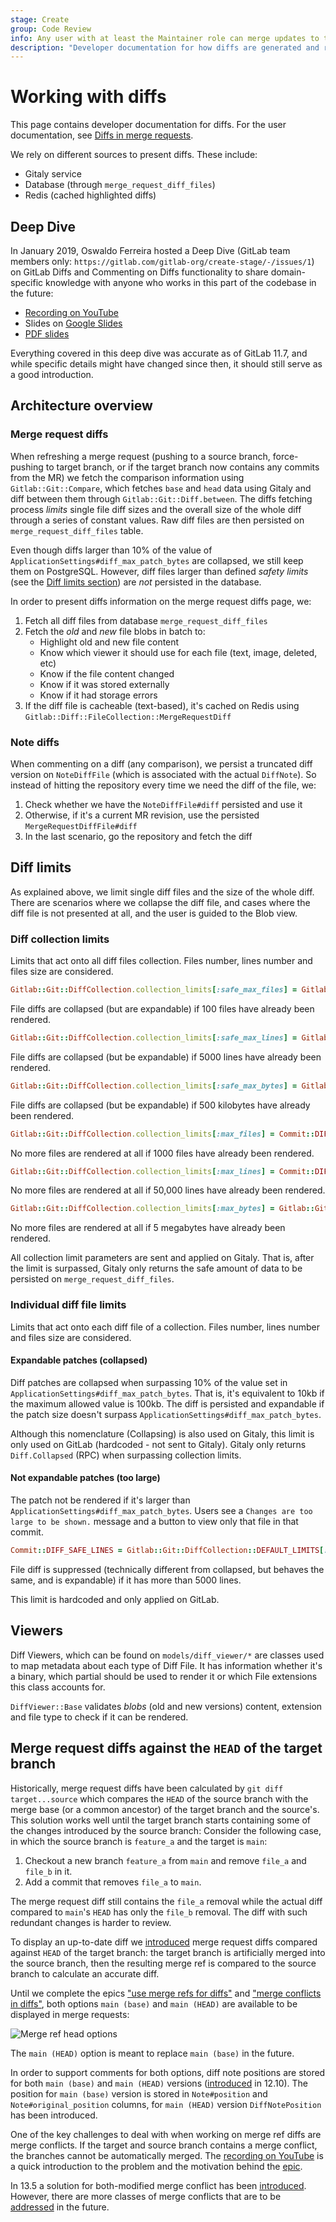 ```yaml
---
stage: Create
group: Code Review
info: Any user with at least the Maintainer role can merge updates to this content. For details, see https://docs.gitlab.com/ee/development/development_processes.html#development-guidelines-review.
description: "Developer documentation for how diffs are generated and rendered in GitLab."
---
```


# Working with diffs

This page contains developer documentation for diffs. For the user documentation,
see [Diffs in merge requests](../../../user/project/merge_requests/versions.md).

We rely on different sources to present diffs. These include:

- Gitaly service
- Database (through `merge_request_diff_files`)
- Redis (cached highlighted diffs)

## Deep Dive

<!-- vale gitlab.Spelling = NO -->

In January 2019, Oswaldo Ferreira hosted a Deep Dive (GitLab team members only:
`https://gitlab.com/gitlab-org/create-stage/-/issues/1`) on GitLab Diffs and Commenting on Diffs
functionality to share domain-specific knowledge with anyone who works in this part of the
codebase in the future:

<!-- vale gitlab.Spelling = YES -->

- <i class="fa fa-youtube-play youtube" aria-hidden="true"></i>
  [Recording on YouTube](https://www.youtube.com/watch?v=K6G3gMcFyek)
  <!-- Video published on 2019-01-29 -->
- Slides on [Google Slides](https://docs.google.com/presentation/d/1bGutFH2AT3bxOPZuLMGl1ANWHqFnrxwQwjiwAZkF-TU/edit)
- [PDF slides](https://gitlab.com/gitlab-org/create-stage/uploads/b5ad2f336e0afcfe0f99db0af0ccc71a/)

Everything covered in this deep dive was accurate as of GitLab 11.7, and while specific details might
have changed since then, it should still serve as a good introduction.

## Architecture overview

### Merge request diffs

When refreshing a merge request (pushing to a source branch, force-pushing to target branch, or if the target branch now contains any commits from the MR)
we fetch the comparison information using `Gitlab::Git::Compare`, which fetches `base` and `head` data using Gitaly and diff between them through
`Gitlab::Git::Diff.between`.
The diffs fetching process _limits_ single file diff sizes and the overall size of the whole diff through a series of constant values. Raw diff files are
then persisted on `merge_request_diff_files` table.

Even though diffs larger than 10% of the value of `ApplicationSettings#diff_max_patch_bytes` are collapsed,
we still keep them on PostgreSQL. However, diff files larger than defined _safety limits_
(see the [Diff limits section](#diff-limits)) are _not_ persisted in the database.

In order to present diffs information on the merge request diffs page, we:

1. Fetch all diff files from database `merge_request_diff_files`
1. Fetch the _old_ and _new_ file blobs in batch to:
   - Highlight old and new file content
   - Know which viewer it should use for each file (text, image, deleted, etc)
   - Know if the file content changed
   - Know if it was stored externally
   - Know if it had storage errors
1. If the diff file is cacheable (text-based), it's cached on Redis
   using `Gitlab::Diff::FileCollection::MergeRequestDiff`

### Note diffs

When commenting on a diff (any comparison), we persist a truncated diff version
on `NoteDiffFile` (which is associated with the actual `DiffNote`). So instead
of hitting the repository every time we need the diff of the file, we:

1. Check whether we have the `NoteDiffFile#diff` persisted and use it
1. Otherwise, if it's a current MR revision, use the persisted
   `MergeRequestDiffFile#diff`
1. In the last scenario, go the repository and fetch the diff

## Diff limits

As explained above, we limit single diff files and the size of the whole diff. There are scenarios where we collapse the diff file,
and cases where the diff file is not presented at all, and the user is guided to the Blob view.

### Diff collection limits

Limits that act onto all diff files collection. Files number, lines number and files size are considered.

```ruby
Gitlab::Git::DiffCollection.collection_limits[:safe_max_files] = Gitlab::Git::DiffCollection::DEFAULT_LIMITS[:max_files] = 100
```

File diffs are collapsed (but are expandable) if 100 files have already been rendered.

```ruby
Gitlab::Git::DiffCollection.collection_limits[:safe_max_lines] = Gitlab::Git::DiffCollection::DEFAULT_LIMITS[:max_lines] = 5000
```

File diffs are collapsed (but be expandable) if 5000 lines have already been rendered.

```ruby
Gitlab::Git::DiffCollection.collection_limits[:safe_max_bytes] = Gitlab::Git::DiffCollection.collection_limits[:safe_max_files] * 5.kilobytes = 500.kilobytes
```

File diffs are collapsed (but be expandable) if 500 kilobytes have already been rendered.

```ruby
Gitlab::Git::DiffCollection.collection_limits[:max_files] = Commit::DIFF_HARD_LIMIT_FILES = 1000
```

No more files are rendered at all if 1000 files have already been rendered.

```ruby
Gitlab::Git::DiffCollection.collection_limits[:max_lines] = Commit::DIFF_HARD_LIMIT_LINES = 50000
```

No more files are rendered at all if 50,000 lines have already been rendered.

```ruby
Gitlab::Git::DiffCollection.collection_limits[:max_bytes] = Gitlab::Git::DiffCollection.collection_limits[:max_files] * 5.kilobytes = 5000.kilobytes
```

No more files are rendered at all if 5 megabytes have already been rendered.

All collection limit parameters are sent and applied on Gitaly. That is, after the limit is surpassed,
Gitaly only returns the safe amount of data to be persisted on `merge_request_diff_files`.

### Individual diff file limits

Limits that act onto each diff file of a collection. Files number, lines number and files size are considered.

#### Expandable patches (collapsed)

Diff patches are collapsed when surpassing 10% of the value set in `ApplicationSettings#diff_max_patch_bytes`.
That is, it's equivalent to 10kb if the maximum allowed value is 100kb.
The diff is persisted and expandable if the patch size doesn't
surpass `ApplicationSettings#diff_max_patch_bytes`.

Although this nomenclature (Collapsing) is also used on Gitaly, this limit is only used on GitLab (hardcoded - not sent to Gitaly).
Gitaly only returns `Diff.Collapsed` (RPC) when surpassing collection limits.

#### Not expandable patches (too large)

The patch not be rendered if it's larger than `ApplicationSettings#diff_max_patch_bytes`.
Users see a `Changes are too large to be shown.` message and a button to view only that file in that commit.

```ruby
Commit::DIFF_SAFE_LINES = Gitlab::Git::DiffCollection::DEFAULT_LIMITS[:max_lines] = 5000
```

File diff is suppressed (technically different from collapsed, but behaves the same, and is expandable) if it has more than 5000 lines.

This limit is hardcoded and only applied on GitLab.

## Viewers

Diff Viewers, which can be found on `models/diff_viewer/*` are classes used to map metadata about each type of Diff File. It has information
whether it's a binary, which partial should be used to render it or which File extensions this class accounts for.

`DiffViewer::Base` validates _blobs_ (old and new versions) content, extension and file type to check if it can be rendered.

## Merge request diffs against the `HEAD` of the target branch

Historically, merge request diffs have been calculated by `git diff target...source` which compares the
`HEAD` of the source branch with the merge base (or a common ancestor) of the target branch and the source's.
This solution works well until the target branch starts containing some of the
changes introduced by the source branch: Consider the following case, in which the source branch
is `feature_a` and the target is `main`:

1. Checkout a new branch `feature_a` from `main` and remove `file_a` and `file_b` in it.
1. Add a commit that removes `file_a` to `main`.

The merge request diff still contains the `file_a` removal while the actual diff compared to
`main`'s `HEAD` has only the `file_b` removal. The diff with such redundant
changes is harder to review.

To display an up-to-date diff we
[introduced](https://gitlab.com/gitlab-org/gitlab/-/issues/27008) merge request
diffs compared against `HEAD` of the target branch: the
target branch is artificially merged into the source branch, then the resulting
merge ref is compared to the source branch to calculate an accurate
diff.

Until we complete the epics ["use merge refs for diffs"](https://gitlab.com/groups/gitlab-org/-/epics/854)
and ["merge conflicts in diffs"](https://gitlab.com/groups/gitlab-org/-/epics/4893),
both options `main (base)` and `main (HEAD)` are available to be displayed in merge requests:

![Merge ref head options](../img/merge_ref_head_options_v13_6.png)

The `main (HEAD)` option is meant to replace `main (base)` in the future.

In order to support comments for both options, diff note positions are stored for
both `main (base)` and `main (HEAD)` versions ([introduced](https://gitlab.com/gitlab-org/gitlab/-/issues/198457) in 12.10).
The position for `main (base)` version is stored in `Note#position` and
`Note#original_position` columns, for `main (HEAD)` version `DiffNotePosition`
has been introduced.

One of the key challenges to deal with when working on merge ref diffs are merge
conflicts. If the target and source branch contains a merge conflict, the branches
cannot be automatically merged. The
<i class="fa fa-youtube-play youtube" aria-hidden="true"></i> [recording on YouTube](https://www.youtube.com/watch?v=GFXIFA4ZuZw&feature=youtu.be&ab_channel=GitLabUnfiltered) <!-- Video published on 2020-07-24 -->
is a quick introduction to the problem and the motivation behind the [epic](https://gitlab.com/groups/gitlab-org/-/epics/854).

In 13.5 a solution for both-modified merge
conflict has been
[introduced](https://gitlab.com/gitlab-org/gitlab/-/issues/232484). However,
there are more classes of merge conflicts that are to be
[addressed](https://gitlab.com/groups/gitlab-org/-/epics/4893) in the future.
